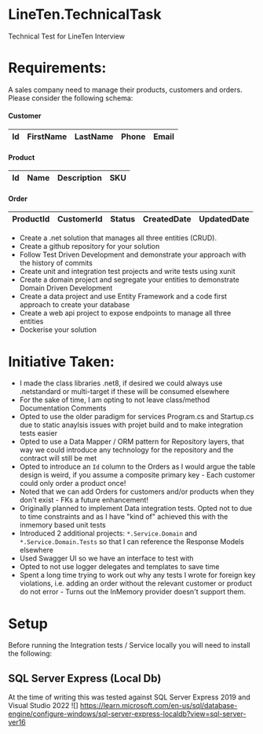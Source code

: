 # LineTen.TechnicalTask
Technical Test for LineTen Interview

# Requirements:
A sales company need to manage their products, customers and orders.
Please consider the following schema:

#### Customer
| Id | FirstName | LastName | Phone | Email |
|----|-----------|----------|-------|-------|

#### Product
| Id | Name | Description | SKU |
|----|------|-------------|-----|

#### Order
| ProductId | CustomerId | Status | CreatedDate | UpdatedDate |
|-----------|------------|--------|-------------|-------------|

- Create a .net solution that manages all three entities (CRUD).
- Create a github repository for your solution
- Follow Test Driven Development and demonstrate your approach with the history of commits
- Create unit and integration test projects and write tests using xunit
- Create a domain project and segregate your entities to demonstrate Domain Driven Development
- Create a data project and use Entity Framework and a code first approach to create your database
- Create a web api project to expose endpoints to manage all three entities
- Dockerise your solution

# Initiative Taken:
- I made the class libraries .net8, if desired we could always use .netstandard or multi-target if these will be consumed elsewhere
- For the sake of time, I am opting to not leave class/method Documentation Comments
- Opted to use the older paradigm for services Program.cs and Startup.cs due to static anaylsis issues with projet build and to make integration tests easier
- Opted to use a Data Mapper / ORM pattern for Repository layers, that way we could introduce any technology for the repository and the contract will still be met
- Opted to introduce an `Id` column to the Orders as I would argue the table design is weird, if you assume a composite primary key - Each customer could only order a product once!
- Noted that we can add Orders for customers and/or products when they don't exist - FKs a future enhancement!
- Originally planned to implement Data integration tests. Opted not to due to time constraints and as I have "kind of" achieved this with the inmemory based unit tests
- Introduced 2 additional projects: `*.Service.Domain` and `*.Service.Domain.Tests` so that I can reference the Response Models elsewhere
- Used Swagger UI so we have an interface to test with
- Opted to not use logger delegates and templates to save time
- Spent a long time trying to work out why any tests I wrote for foreign key violations, i.e. adding an order without the relevant customer or product do not error - Turns out the InMemory provider doesn't support them.

# Setup
Before running the Integration tests / Service locally you will need to install the following: 

## SQL Server Express (Local Db)
At the time of writing this was tested against SQL Server Express 2019 and Visual Studio 2022
![] https://learn.microsoft.com/en-us/sql/database-engine/configure-windows/sql-server-express-localdb?view=sql-server-ver16